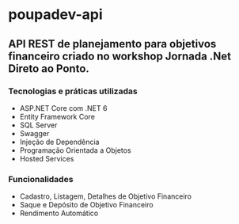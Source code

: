 # poupadev-api

## API REST de planejamento para objetivos financeiro criado no workshop Jornada .Net Direto ao Ponto.

### Tecnologias e práticas utilizadas
- ASP.NET Core com .NET 6
- Entity Framework Core
- SQL Server
- Swagger
- Injeção de Dependência
- Programação Orientada a Objetos
- Hosted Services

### Funcionalidades
- Cadastro, Listagem, Detalhes de Objetivo Financeiro
- Saque e Depósito de Objetivo Financeiro
- Rendimento Automático
